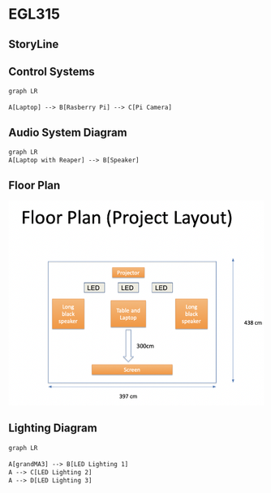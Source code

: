 # EGL315
## StoryLine


## Control Systems 
```mermaid
graph LR

A[Laptop] --> B[Rasberry Pi] --> C[Pi Camera] 

```
## Audio System Diagram
```mermaid
graph LR
A[Laptop with Reaper] --> B[Speaker]
```
## Floor Plan
![Alt text](images/floorplan.png)

## Lighting Diagram
```mermaid
graph LR

A[grandMA3] --> B[LED Lighting 1]
A --> C[LED Lighting 2]
A --> D[LED Lighting 3]
```
